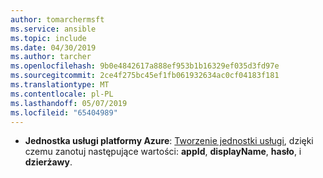 ```yaml
---
author: tomarchermsft
ms.service: ansible
ms.topic: include
ms.date: 04/30/2019
ms.author: tarcher
ms.openlocfilehash: 9b0e4842617a888ef953b1b16329ef035d3fd97e
ms.sourcegitcommit: 2ce4f275bc45ef1fb061932634ac0cf04183f181
ms.translationtype: MT
ms.contentlocale: pl-PL
ms.lasthandoff: 05/07/2019
ms.locfileid: "65404989"
---
```

- **Jednostka usługi platformy Azure**: [Tworzenie jednostki usługi](/cli/azure/create-an-azure-service-principal-azure-cli?view=azure-cli-latest), dzięki czemu zanotuj następujące wartości: **appId**, **displayName**, **hasło**, i **dzierżawy**.